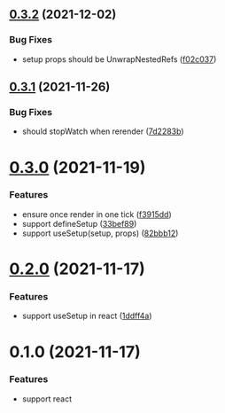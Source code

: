 ## [0.3.2](https://github.com/dolymood/uni-store/compare/v0.3.1...v0.3.2) (2021-12-02)


### Bug Fixes

* setup props should be UnwrapNestedRefs<Props> ([f02c037](https://github.com/dolymood/uni-store/commit/f02c037153e17de0c05dfbb495441e19f6d9dfd9))



## [0.3.1](https://github.com/dolymood/uni-store/compare/v0.3.0...v0.3.1) (2021-11-26)


### Bug Fixes

* should stopWatch when rerender ([7d2283b](https://github.com/dolymood/uni-store/commit/7d2283be3926a1a8dd19e7a3b2598e8a65b9e69c))



# [0.3.0](https://github.com/dolymood/uni-store/compare/v0.2.0...v0.3.0) (2021-11-19)
### Features

* ensure once render in one tick ([f3915dd](https://github.com/dolymood/uni-store/commit/f3915dd27f83ddb9200580e4bc356f92afea8580))
* support defineSetup ([33bef89](https://github.com/dolymood/uni-store/commit/33bef89b8e67b70c34dfbd98f14351732df24909))
* support useSetup(setup, props) ([82bbb12](https://github.com/dolymood/uni-store/commit/82bbb1294da98ad05b707a231324cb85e8d9770b))



# [0.2.0](https://github.com/dolymood/uni-store/compare/v0.1.0...v0.2.0) (2021-11-17)

### Features

* support useSetup in react ([1ddff4a](https://github.com/dolymood/uni-store/commit/1ddff4a1cce33276374324936e6194746bed9f5a))


# 0.1.0 (2021-11-17)

### Features

* support react
